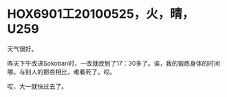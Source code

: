 # HOX6901工20100525，火，晴，U259

天气很好。

昨天下午改进Sokoban时，一改就改到了17：30多了。诶，我的锻炼身体的时间哪。与别人的那些相比，难看死了。哎。

哎，大一就快过去了。

